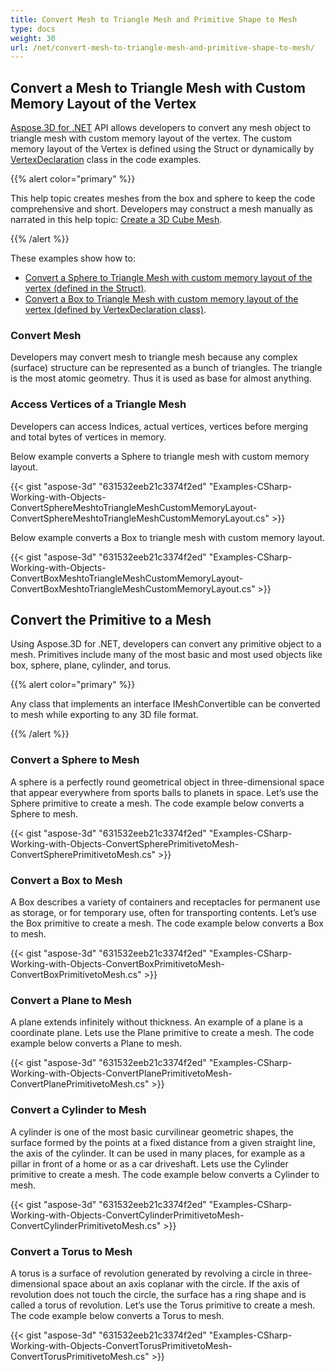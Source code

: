 ```yaml
---
title: Convert Mesh to Triangle Mesh and Primitive Shape to Mesh
type: docs
weight: 30
url: /net/convert-mesh-to-triangle-mesh-and-primitive-shape-to-mesh/
---
```


## **Convert a Mesh to Triangle Mesh with Custom Memory Layout of the Vertex**
[Aspose.3D for .NET](https://products.aspose.com/3d/net/) API allows developers to convert any mesh object to triangle mesh with custom memory layout of the vertex. The custom memory layout of the Vertex is defined using the Struct or dynamically by [VertexDeclaration](http://www.aspose.com/api/net/3d/aspose.threed.utilities/vertexdeclaration) class in the code examples.

{{% alert color="primary" %}}

This help topic creates meshes from the box and sphere to keep the code comprehensive and short. Developers may construct a mesh manually as narrated in this help topic: [Create a 3D Cube Mesh](/3d/net/create-3d-mesh-and-scene/).

{{% /alert %}}

These examples show how to:

- [Convert a Sphere to Triangle Mesh with custom memory layout of the vertex (defined in the Struct)](/3d/net/convert-mesh-to-triangle-mesh-and-primitive-shape-to-mesh/).
- [Convert a Box to Triangle Mesh with custom memory layout of the vertex (defined by VertexDeclaration class)](/3d/net/convert-mesh-to-triangle-mesh-and-primitive-shape-to-mesh/).
### **Convert Mesh**
Developers may convert mesh to triangle mesh because any complex (surface) structure can be represented as a bunch of triangles. The triangle is the most atomic geometry. Thus it is used as base for almost anything.
### **Access Vertices of a Triangle Mesh**
Developers can access Indices, actual vertices, vertices before merging and total bytes of vertices in memory.

Below example converts a Sphere to triangle mesh with custom memory layout.

{{< gist "aspose-3d" "631532eeb21c3374f2ed" "Examples-CSharp-Working-with-Objects-ConvertSphereMeshtoTriangleMeshCustomMemoryLayout-ConvertSphereMeshtoTriangleMeshCustomMemoryLayout.cs" >}}




Below example converts a Box to triangle mesh with custom memory layout.

{{< gist "aspose-3d" "631532eeb21c3374f2ed" "Examples-CSharp-Working-with-Objects-ConvertBoxMeshtoTriangleMeshCustomMemoryLayout-ConvertBoxMeshtoTriangleMeshCustomMemoryLayout.cs" >}}
## **Convert the Primitive to a Mesh**
Using Aspose.3D for .NET, developers can convert any primitive object to a mesh. Primitives include many of the most basic and most used objects like box, sphere, plane, cylinder, and torus.

{{% alert color="primary" %}}

Any class that implements an interface IMeshConvertible can be converted to mesh while exporting to any 3D file format.

{{% /alert %}}
### **Convert a Sphere to Mesh**
A sphere is a perfectly round geometrical object in three-dimensional space that appear everywhere from sports balls to planets in space. Let’s use the Sphere primitive to create a mesh.
The code example below converts a Sphere to mesh.

{{< gist "aspose-3d" "631532eeb21c3374f2ed" "Examples-CSharp-Working-with-Objects-ConvertSpherePrimitivetoMesh-ConvertSpherePrimitivetoMesh.cs" >}}
### **Convert a Box to Mesh**
A Box describes a variety of containers and receptacles for permanent use as storage, or for temporary use, often for transporting contents. Let’s use the Box primitive to create a mesh. The code example below converts a Box to mesh.

{{< gist "aspose-3d" "631532eeb21c3374f2ed" "Examples-CSharp-Working-with-Objects-ConvertBoxPrimitivetoMesh-ConvertBoxPrimitivetoMesh.cs" >}}
### **Convert a Plane to Mesh**
A plane extends infinitely without thickness. An example of a plane is a coordinate plane. Lets use the Plane primitive to create a mesh. The code example below converts a Plane to mesh.

{{< gist "aspose-3d" "631532eeb21c3374f2ed" "Examples-CSharp-Working-with-Objects-ConvertPlanePrimitivetoMesh-ConvertPlanePrimitivetoMesh.cs" >}}
### **Convert a Cylinder to Mesh**
A cylinder is one of the most basic curvilinear geometric shapes, the surface formed by the points at a fixed distance from a given straight line, the axis of the cylinder. It can be used in many places, for example as a pillar in front of a home or as a car driveshaft. Lets use the Cylinder primitive to create a mesh. The code example below converts a Cylinder to mesh.

{{< gist "aspose-3d" "631532eeb21c3374f2ed" "Examples-CSharp-Working-with-Objects-ConvertCylinderPrimitivetoMesh-ConvertCylinderPrimitivetoMesh.cs" >}}
### **Convert a Torus to Mesh**
A torus is a surface of revolution generated by revolving a circle in three-dimensional space about an axis coplanar with the circle. If the axis of revolution does not touch the circle, the surface has a ring shape and is called a torus of revolution. Let’s use the Torus primitive to create a mesh. The code example below converts a Torus to mesh.

{{< gist "aspose-3d" "631532eeb21c3374f2ed" "Examples-CSharp-Working-with-Objects-ConvertTorusPrimitivetoMesh-ConvertTorusPrimitivetoMesh.cs" >}}

